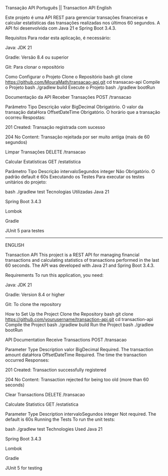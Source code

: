 Transação API Português || Transaction API  English


Este projeto é uma API REST para gerenciar transações financeiras e calcular estatísticas das transações realizadas nos últimos 60 segundos.
A API foi desenvolvida com Java 21 e Spring Boot 3.4.3.

Requisitos
Para rodar esta aplicação, é necessário:

Java: JDK 21

Gradle: Versão 8.4 ou superior

Git: Para clonar o repositório


Como Configurar o Projeto
Clone o Repositório
bash
git clone https://github.com/MouraMath/transacao-api.git
cd transacao-api
Compile o Projeto
bash
./gradlew build
Execute o Projeto
bash
./gradlew bootRun

Documentação da API
Receber Transações
POST /transacao

Parâmetro	Tipo	Descrição
valor	BigDecimal	Obrigatório. O valor da transação
dataHora	OffsetDateTime	Obrigatório. O horário que a transação ocorreu
Respostas:

201 Created: Transação registrada com sucesso

204 No Content: Transação rejeitada por ser muito antiga (mais de 60 segundos)

Limpar Transações
DELETE /transacao

Calcular Estatísticas
GET /estatistica

Parâmetro	Tipo	Descrição
intervaloSegundos	integer	Não Obrigatório. O padrão default é 60s
Executando os Testes
Para executar os testes unitários do projeto:

bash
./gradlew test
Tecnologias Utilizadas
Java 21

Spring Boot 3.4.3

Lombok

Gradle

JUnit 5 para testes

------------------------

ENGLISH

Transaction API
This project is a REST API for managing financial transactions and calculating statistics of transactions performed in the last 60 seconds.
The API was developed with Java 21 and Spring Boot 3.4.3.

Requirements
To run this application, you need:

Java: JDK 21

Gradle: Version 8.4 or higher

Git: To clone the repository



How to Set Up the Project
Clone the Repository
bash
git clone https://github.com/yourusername/transaction-api.git
cd transaction-api
Compile the Project
bash
./gradlew build
Run the Project
bash
./gradlew bootRun

API Documentation
Receive Transactions
POST /transacao

Parameter	Type	Description
valor	BigDecimal	Required. The transaction amount
dataHora	OffsetDateTime	Required. The time the transaction occurred
Responses:

201 Created: Transaction successfully registered

204 No Content: Transaction rejected for being too old (more than 60 seconds)

Clear Transactions
DELETE /transacao

Calculate Statistics
GET /estatistica

Parameter	Type	Description
intervaloSegundos	integer	Not required. The default is 60s
Running the Tests
To run the unit tests:

bash
./gradlew test
Technologies Used
Java 21

Spring Boot 3.4.3

Lombok

Gradle

JUnit 5 for testing

